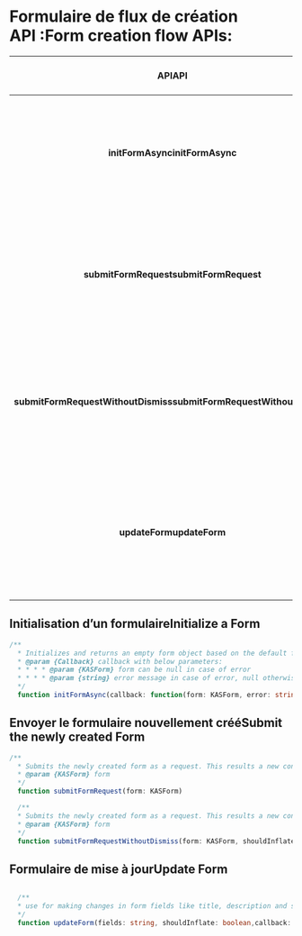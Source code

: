 #   <a name="form-creation-flow-apis"></a><span data-ttu-id="c1f1b-101">Formulaire de flux de création API :</span><span class="sxs-lookup"><span data-stu-id="c1f1b-101">Form creation flow APIs:</span></span>

| <span data-ttu-id="c1f1b-102">**API**</span><span class="sxs-lookup"><span data-stu-id="c1f1b-102">**API**</span></span> | <span data-ttu-id="c1f1b-103">Description</span><span class="sxs-lookup"><span data-stu-id="c1f1b-103">Description</span></span> | <span data-ttu-id="c1f1b-104">Paramètre de demande</span><span class="sxs-lookup"><span data-stu-id="c1f1b-104">Request Parameter</span></span> | <span data-ttu-id="c1f1b-105">Sortie de réponse</span><span class="sxs-lookup"><span data-stu-id="c1f1b-105">Response Output</span></span> |
| :---: | :---: | :---: | :--- |
| <span data-ttu-id="c1f1b-106">**initFormAsync**</span><span class="sxs-lookup"><span data-stu-id="c1f1b-106">**initFormAsync**</span></span> | <span data-ttu-id="c1f1b-107">Initialise et renvoie un objet de formulaire vide basé sur le fichier de formulaire par défaut dans le package</span><span class="sxs-lookup"><span data-stu-id="c1f1b-107">Initializes and returns an empty form object based on the default form file present in the package</span></span> |  | <span data-ttu-id="c1f1b-108">Form, objet</span><span class="sxs-lookup"><span data-stu-id="c1f1b-108">Form Object</span></span> |
| <span data-ttu-id="c1f1b-109">**submitFormRequest**</span><span class="sxs-lookup"><span data-stu-id="c1f1b-109">**submitFormRequest**</span></span> | <span data-ttu-id="c1f1b-110">Envoie le formulaire nouvellement créé en tant que demande.</span><span class="sxs-lookup"><span data-stu-id="c1f1b-110">Submits the newly created form as a request.</span></span> <span data-ttu-id="c1f1b-111">Cette action entraîne une nouvelle carte de conversation</span><span class="sxs-lookup"><span data-stu-id="c1f1b-111">This results a new conversation card</span></span> | <ul><li><span data-ttu-id="c1f1b-112">Formulaire</span><span class="sxs-lookup"><span data-stu-id="c1f1b-112">Form</span></span></li><li><span data-ttu-id="c1f1b-113">Boolean – devrait pas augmenter</span><span class="sxs-lookup"><span data-stu-id="c1f1b-113">Boolean – should inflate/not</span></span></li></ul>| |
| <span data-ttu-id="c1f1b-114">**submitFormRequestWithoutDismiss**</span><span class="sxs-lookup"><span data-stu-id="c1f1b-114">**submitFormRequestWithoutDismiss**</span></span> | <span data-ttu-id="c1f1b-115">Envoie le formulaire nouvellement créé en tant que demande.</span><span class="sxs-lookup"><span data-stu-id="c1f1b-115">Submits the newly created form as a request.</span></span> <span data-ttu-id="c1f1b-116">Cette action entraîne une nouvelle carte de conversation</span><span class="sxs-lookup"><span data-stu-id="c1f1b-116">This results a new conversation card</span></span> |<ul><li><span data-ttu-id="c1f1b-117">Formulaire</span><span class="sxs-lookup"><span data-stu-id="c1f1b-117">Form</span></span></li><li><span data-ttu-id="c1f1b-118">Boolean – devrait pas augmenter</span><span class="sxs-lookup"><span data-stu-id="c1f1b-118">Boolean – should inflate/not</span></span></li></ul>| |
| <span data-ttu-id="c1f1b-119">**updateForm**</span><span class="sxs-lookup"><span data-stu-id="c1f1b-119">**updateForm**</span></span> | <span data-ttu-id="c1f1b-120">Utilisé pour apporter des modifications dans les champs de formulaire comme titre, description et paramètres</span><span class="sxs-lookup"><span data-stu-id="c1f1b-120">Used for making changes in form fields like title, description and settings</span></span> | <ul><li><span data-ttu-id="c1f1b-121">Champs qui nécessitent la mise à jour</span><span class="sxs-lookup"><span data-stu-id="c1f1b-121">Fields that require updation</span></span></li><li><span data-ttu-id="c1f1b-122">Boolean – devrait pas augmenter</span><span class="sxs-lookup"><span data-stu-id="c1f1b-122">Boolean – should inflate/not</span></span></li></ul> | |

##  <a name="initialize-a-form"></a><span data-ttu-id="c1f1b-123">Initialisation d’un formulaire</span><span class="sxs-lookup"><span data-stu-id="c1f1b-123">Initialize a Form</span></span>

```typescript
/**
  * Initializes and returns an empty form object based on the default form file present in the package
  * @param {Callback} callback with below parameters:
  * * * * @param {KASForm} form can be null in case of error
  * * * * @param {string} error message in case of error, null otherwise
  */
  function initFormAsync(callback: function(form: KASForm, error: string))
```

##  <a name="submit-the-newly-created-form"></a><span data-ttu-id="c1f1b-124">Envoyer le formulaire nouvellement créé</span><span class="sxs-lookup"><span data-stu-id="c1f1b-124">Submit the newly created Form</span></span>

```typescript
/**
  * Submits the newly created form as a request. This results a new conversation card
  * @param {KASForm} form
  */
  function submitFormRequest(form: KASForm)
  ```

```typescript
  /**
  * Submits the newly created form as a request. This results a new conversation card
  * @param {KASForm} form
  */
  function submitFormRequestWithoutDismiss(form: KASForm, shouldInflate: boolean)
  ```


##  <a name="update-form"></a><span data-ttu-id="c1f1b-125">Formulaire de mise à jour</span><span class="sxs-lookup"><span data-stu-id="c1f1b-125">Update Form</span></span>

```typescript

  /**
  * use for making changes in form fields like title, description and settings.
  */
  function updateForm(fields: string, shouldInflate: boolean,callback: (success: boolean) => void)
  ```

